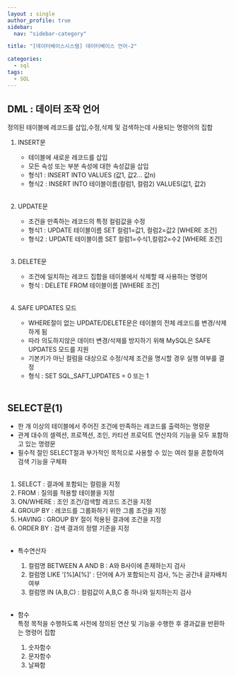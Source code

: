 ```yaml
---
layout : single
author_profile: true
sidebar: 
  nav: "sidebar-category"

title: "[데이터베이스시스템] 데이터베이스 언어-2"

categories:
  - sql
tags:
  - SQL
---
```


## DML : 데이터 조작 언어
정의된 테이블에 레코드를 삽입,수정,삭제 및 검색하는데 사용되는 명령어의 집합<br>

1. INSERT문<br>
	- 테이블에 새로운 레코드를 삽입<br>
	- 모든 속성 또는 부분 속성에 대한 속성값을 삽입<br>
	- 형식1 : INSERT INTO VALUES (값1, 값2... 값n)<br>
	- 형식2 : INSERT INTO 테이블이름(컬럼1, 컬럼2) VALUES(값1, 값2)<br><br>

2. UPDATE문<br>
	- 조건을 만족하는 레코드의 특정 컬럼값을 수정<br>
	- 형식1 : UPDATE 테이블이름 SET 컬럼1=값1, 컬럼2=값2 [WHERE 조건]<br>
	- 형식2 : UPDATE 테이블이름 SET 컬럼1=수식1,컬럼2=수2 [WHERE 조건]<br><br>

3. DELETE문<br>
	- 조건에 일치하는 레코드 집합을 테이블에서 삭제할 때 사용하는 명령어<br>
	- 형식 : DELETE FROM 테이블이름 [WHERE 조건]<br><br>

4. SAFE UPDATES 모드<br>
	- WHERE절이 없는 UPDATE/DELETE문은 테이블의 전체 레코드를 변경/삭제하게 됨<br>
	- 따라 의도하지않은 데이터 변경/삭제를 방지하기 위해 MySQL은 SAFE UPDATES 모드를 지원<br>
	- 기본키가 아닌 컬럼을 대상으로 수정/삭제 조건을 명시할 경우 실행 여부를 결정<br>
	- 형식 : SET SQL_SAFT_UPDATES = 0 또는 1<br><br>

## SELECT문(1)
- 한 개 이상의 테이블에서 주어진 조건에 만족하는 레코드를 출력하는 명령문<br>
- 관계 대수의 셀렉션, 프로젝션, 조인, 카티션 프로덕트 연산자의 기능을 모두 포함하고 있는 명령문<br>
- 필수적 절인 SELECT절과 부가적인 목적으로 사용할 수 있는 여러 절을 혼합하여 검색 기능을 구체화<br><br>

1. SELECT : 결과에 포함되는 컬럼을 지정<br>
2. FROM : 질의를 적용할 테이블을 지정<br>
3. ON/WHERE : 조인 조건/검색할 레코드 조건을 지정<br>
4. GROUP BY : 레코드를 그룹화하기 위한 그룹 조건을 지정<br>
5. HAVING : GROUP BY 절이 적용된 결과에 조건을 지정<br>
6. ORDER BY : 검색 결과의 정렬 기준을 지정<br><br>

- 특수연산자<br>
	1) 컬럼명 BETWEEN A AND B : A와 B사이에 존재하는지 검사<br>
	2) 컬럼명 LIKE '[%]A[%]' : 단어에 A가 포함되는지 검사, %는 공간내 글자배치 여부<br>
	3) 컬럼명 IN (A,B,C) : 컬럼값이 A,B,C 중 하나와 일치하는지 검사<br><br>

- 함수<br>
	특정 목적을 수행하도록 사전에 정의된 연산 및 기능을 수행한 후 결과값을 반환하는 명령어 집합  <br>
	1) 숫자함수<br>
	2) 문자함수<br>
	3) 날짜함<br>
